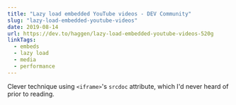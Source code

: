 ```yaml
---
title: "Lazy load embedded YouTube videos - DEV Community"
slug: "lazy-load-embedded-youtube-videos"
date: 2019-08-14
url: https://dev.to/haggen/lazy-load-embedded-youtube-videos-520g
linkTags:
  - embeds
  - lazy load
  - media
  - performance
---
```


Clever technique using `<iframe>`'s `srcdoc` attribute, which I'd never heard of prior to reading.
